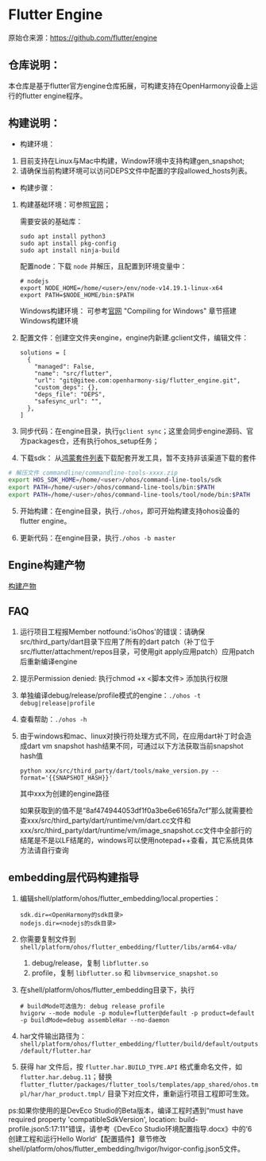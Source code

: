 # Flutter Engine

原始仓来源：https://github.com/flutter/engine

## 仓库说明：
本仓库是基于flutter官方engine仓库拓展，可构建支持在OpenHarmony设备上运行的flutter engine程序。

## 构建说明：

* 构建环境：
1. 目前支持在Linux与Mac中构建，Window环境中支持构建gen_snapshot;
2. 请确保当前构建环境可以访问DEPS文件中配置的字段allowed_hosts列表。

* 构建步骤：
1. 构建基础环境：可参照[官网](https://github.com/flutter/flutter/wiki/Setting-up-the-Engine-development-environment)；

   需要安装的基础库：

   ```
   sudo apt install python3
   sudo apt install pkg-config
   sudo apt install ninja-build
   ```

   配置node：下载 `node` 并解压，且配置到环境变量中：

   ```
   # nodejs
   export NODE_HOME=/home/<user>/env/node-v14.19.1-linux-x64
   export PATH=$NODE_HOME/bin:$PATH
   ```

   Windows构建环境：
   可参考[官网](https://github.com/flutter/flutter/wiki/Compiling-the-engine#compiling-for-windows) 
   "Compiling for Windows" 章节搭建Windows构建环境


2. 配置文件：创建空文件夹engine，engine内新建.gclient文件，编辑文件：

   ```
   solutions = [
     {
       "managed": False,
       "name": "src/flutter",
       "url": "git@gitee.com:openharmony-sig/flutter_engine.git",
       "custom_deps": {},
       "deps_file": "DEPS",
       "safesync_url": "",
     },
   ]
   ```

3. 同步代码：在engine目录，执行`gclient sync`；这里会同步engine源码、官方packages仓，还有执行ohos_setup任务；

4. 下载sdk： 从[鸿蒙套件列表](https://developer.harmonyos.com/deveco-developer-suite/enabling/kit?currentPage=1&pageSize=100)下载配套开发工具，暂不支持非该渠道下载的套件

```sh
# 解压文件 commandline/commandline-tools-xxxx.zip
export HOS_SDK_HOME=/home/<user>/ohos/command-line-tools/sdk
export PATH=/home/<user>/ohos/command-line-tools/bin:$PATH
export PATH=/home/<user>/ohos/command-line-tools/tool/node/bin:$PATH
```

5. 开始构建：在engine目录，执行`./ohos`，即可开始构建支持ohos设备的flutter engine。
   
6. 更新代码：在engine目录，执行`./ohos -b master`

## Engine构建产物

  [构建产物](https://docs.qq.com/sheet/DUnljRVBYUWZKZEtF?tab=BB08J2)

## FAQ
1. 运行项目工程报Member notfound:'isOhos'的错误：请确保src/third_party/dart目录下应用了所有的dart patch（补丁位于src/flutter/attachment/repos目录，可使用git apply应用patch）应用patch后重新编译engine

2. 提示Permission denied: 执行chmod +x <脚本文件> 添加执行权限

3. 单独编译debug/release/profile模式的engine：`./ohos -t debug|release|profile`

4. 查看帮助：`./ohos -h`

5. 由于windows和mac、linux对换行符处理方式不同，在应用dart补丁时会造成dart vm snapshot hash结果不同，可通过以下方法获取当前snapshot hash值

   ```shell
   python xxx/src/third_party/dart/tools/make_version.py --format='{{SNAPSHOT_HASH}}'
   ```

   其中xxx为创建的engine路径

   如果获取到的值不是“8af474944053df1f0a3be6e6165fa7cf”那么就需要检查xxx/src/third_party/dart/runtime/vm/dart.cc文件和xxx/src/third_party/dart/runtime/vm/image_snapshot.cc文件中全部行的结尾是不是以LF结尾的，windows可以使用notepad++查看，其它系统具体方法请自行查询


## embedding层代码构建指导

1. 编辑shell/platform/ohos/flutter_embedding/local.properties：

    ```
    sdk.dir=<OpenHarmony的sdk目录>
    nodejs.dir=<nodejs的sdk目录>
    ```

2. 你需要复制文件到 `shell/platform/ohos/flutter_embedding/flutter/libs/arm64-v8a/`
   1. debug/release，复制 `libflutter.so`
   2. profile，复制 `libflutter.so` 和 `libvmservice_snapshot.so`

3. 在shell/platform/ohos/flutter_embedding目录下，执行 

    ```
    # buildMode可选值为: debug release profile
    hvigorw --mode module -p module=flutter@default -p product=default -p buildMode=debug assembleHar --no-daemon
    ```

4. har文件输出路径为：`shell/platform/ohos/flutter_embedding/flutter/build/default/outputs/default/flutter.har`

5. 获得 har 文件后，按 `flutter.har.BUILD_TYPE.API` 格式重命名文件，如 `flutter.har.debug.11`；替换 `flutter_flutter/packages/flutter_tools/templates/app_shared/ohos.tmpl/har/har_product.tmpl/` 目录下对应文件，重新运行项目工程即可生效。

ps:如果你使用的是DevEco Studio的Beta版本，编译工程时遇到“must have required property 'compatibleSdkVersion', location: build-profile.json5:17:11"错误，请参考《DevEco Studio环境配置指导.docx》中的‘6 创建工程和运行Hello World’【配置插件】章节修改 shell/platform/ohos/flutter_embedding/hvigor/hvigor-config.json5文件。
